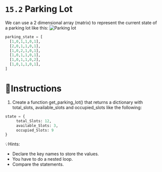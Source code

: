 # `15.2` Parking Lot

We can use a 2 dimensional array (matrix) to represent the current state of a parking lot like this:
![Parking lot](https://storage.googleapis.com/replit/images/1558366147943_71c41e2a3f01564b5bdba6618797af79.pn)
```py
parking_state = [
  [1,0,1,1,0,1],
  [2,0,1,1,0,1],
  [1,0,2,1,0,1],
  [1,0,1,1,0,1],
  [1,0,1,1,0,2],
  [1,0,1,1,0,1],
]
```

# 📝Instructions
1. Create a function get_parking_lot() that returns a dictionary
with total_slots, available_slots and occupied_slots like the following:

```python
state = {
     total_Slots: 12,
     available_Slots: 3,
     occupied_Slots: 9
}
```

💡Hints:
- Declare the key names to store the values.
- You have to do a nested loop.
- Compare the statements.
